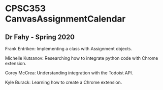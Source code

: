 # CPSC353 CanvasAssignmentCalendar
## Dr Fahy - Spring 2020


Frank Entriken: Implementing a class with Assignment objects. 


Michelle Kutsanov: Researching how to integrate python code with Chrome extension.


Corey McCrea: Understanding integration with the Todoist API.


Kyle Burack: Learning how to create a Chrome extension.
